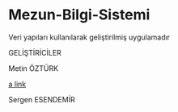 # Mezun-Bilgi-Sistemi
Veri yapıları kullanılarak geliştirilmiş uygulamadır

GELİŞTİRİCİLER

Metin ÖZTÜRK    

[a link](https://github.com/yigitkurtcu)

Sergen ESENDEMİR
